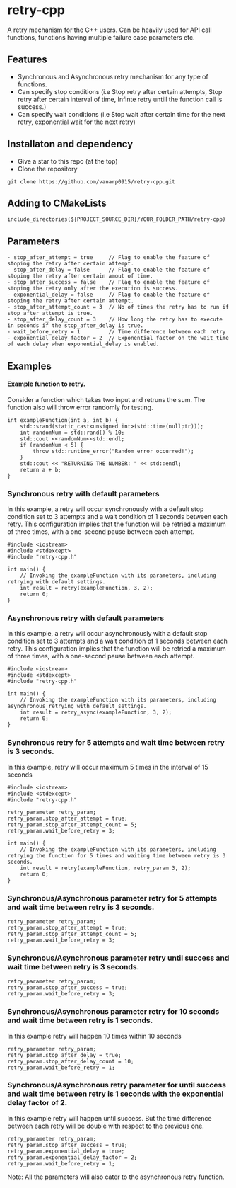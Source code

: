 # retry-cpp
A retry mechanism for the C++ users. Can be heavily used for API call functions, functions having multiple failure case parameters etc.

## Features
* Synchronous and Asynchronous retry mechanism for any type of functions.
* Can specify stop conditions (i.e Stop retry after certain attempts, Stop retry after certain interval of time, Infinte retry untill the function call is success.)
* Can specify wait conditions (i.e Stop wait after certain time for the next retry, exponential wait for the next retry)

## Installaton and dependency
* Give a star to this repo (at the top)
* Clone the repository

```
git clone https://github.com/vanarp0915/retry-cpp.git
```

## Adding to CMakeLists
```
include_directories(${PROJECT_SOURCE_DIR}/YOUR_FOLDER_PATH/retry-cpp)
```

## Parameters
```
- stop_after_attempt = true     // Flag to enable the feature of stoping the retry after certain attempt.
- stop_after_delay = false      // Flag to enable the feature of stoping the retry after certain amout of time.
- stop_after_success = false    // Flag to enable the feature of stoping the retry only after the execution is success.
- exponential_delay = false     // Flag to enable the feature of stoping the retry after certain attempt.
- stop_after_attempt_count = 3  // No of times the retry has to run if stop_after_attempt is true. 
- stop_after_delay_count = 3    // How long the retry has to execute in seconds if the stop_after_delay is true.
- wait_before_retry = 1         // Time difference between each retry
- exponential_delay_factor = 2  // Exponential factor on the wait_time of each delay when exponential_delay is enabled.
```

## Examples
#### Example function to retry.
Consider a function which takes two input and retruns the sum. The function also will throw error randomly for testing.

```
int exampleFunction(int a, int b) {
    std::srand(static_cast<unsigned int>(std::time(nullptr)));
    int randomNum = std::rand() % 10;
    std::cout <<randomNum<<std::endl;
    if (randomNum < 5) {
        throw std::runtime_error("Random error occurred!");
    }
    std::cout << "RETURNING THE NUMBER: " << std::endl;
    return a + b;
}
```
### Synchronous retry with default parameters
In this example, a retry will occur synchronously with a default stop condition set to 3 attempts and a wait condition of 1 seconds between each retry. This configuration implies that the function will be retried a maximum of three times, with a one-second pause between each attempt.
```
#include <iostream>
#include <stdexcept>
#include "retry-cpp.h"

int main() {
    // Invoking the exampleFunction with its parameters, including retrying with default settings.
    int result = retry(exampleFunction, 3, 2);
    return 0;
}
```
### Asynchronous retry with default parameters
In this example, a retry will occur asynchronously with a default stop condition set to 3 attempts and a wait condition of 1 seconds between each retry. This configuration implies that the function will be retried a maximum of three times, with a one-second pause between each attempt.
```
#include <iostream>
#include <stdexcept>
#include "retry-cpp.h"

int main() {
    // Invoking the exampleFunction with its parameters, including asynchronous retrying with default settings.
    int result = retry_async(exampleFunction, 3, 2);
    return 0;
}
```

### Synchronous retry for 5 attempts and wait time between retry is 3 seconds.
In this example, retry will occur maximum 5 times in the interval of 15 seconds
```
#include <iostream>
#include <stdexcept>
#include "retry-cpp.h"

retry_parameter retry_param;
retry_param.stop_after_attempt = true;
retry_param.stop_after_attempt_count = 5;
retry_param.wait_before_retry = 3;

int main() {
    // Invoking the exampleFunction with its parameters, including retrying the function for 5 times and waiting time between retry is 3 seconds.
    int result = retry(exampleFunction, retry_param 3, 2);
    return 0;
}
```
### Synchronous/Asynchronous parameter retry for 5 attempts and wait time between retry is 3 seconds.
```
retry_parameter retry_param;
retry_param.stop_after_attempt = true;
retry_param.stop_after_attempt_count = 5;
retry_param.wait_before_retry = 3;
```

### Synchronous/Asynchronous parameter retry until success and wait time between retry is 3 seconds.
```
retry_parameter retry_param;
retry_param.stop_after_success = true;
retry_param.wait_before_retry = 3;
```

### Synchronous/Asynchronous parameter retry for 10 seconds and wait time between retry is 1 seconds.
In this example retry will happen 10 times within 10 seconds
```
retry_parameter retry_param;
retry_param.stop_after_delay = true;
retry_param.stop_after_delay_count = 10; 
retry_param.wait_before_retry = 1;
```

### Synchronous/Asynchronous retry parameter for until success and wait time between retry is 1 seconds with the exponential delay factor of 2.
In this example retry will happen until success. But the time difference between each retry will be double with respect to the previous one.
```
retry_parameter retry_param;
retry_param.stop_after_success = true;
retry_param.exponential_delay = true;
retry_param.exponential_delay_factor = 2;
retry_param.wait_before_retry = 1;
```
Note: All the parameters will also cater to the asynchronous retry function.
